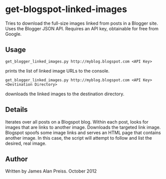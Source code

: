 get-blogspot-linked-images
==========================

Tries to download the full-size images linked from posts in a Blogger site.
Uses the Blogger JSON API.
Requires an API key, obtainable for free from Google.

Usage
-----

    get_blogger_linked_images.py http://myblog.blogspot.com <API Key>
prints the list of linked image URLs to the console.

    get_blogger_linked_images.py http://myblog.blogspot.com <API Key> <Destination Directory>
downloads the linked images to the destination directory.
       

Details
-------

Iterates over all posts on a Blogspot blog.
Within each post, looks for images that are links to another image. Downloads the targeted link image.
Blogspot spoofs some image links and serves an HTML page that contains another image.
In this case, the script will attempt to follow and list the desired, real image.


Author
------
    
Written by James Alan Preiss.
October 2012

